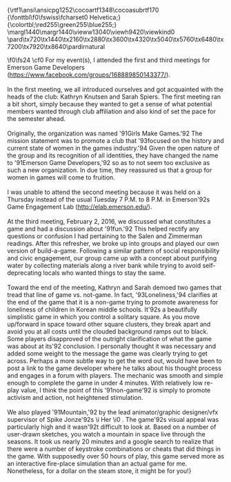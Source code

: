 {\rtf1\ansi\ansicpg1252\cocoartf1348\cocoasubrtf170
{\fonttbl\f0\fswiss\fcharset0 Helvetica;}
{\colortbl;\red255\green255\blue255;}
\margl1440\margr1440\vieww13040\viewh9420\viewkind0
\pard\tx720\tx1440\tx2160\tx2880\tx3600\tx4320\tx5040\tx5760\tx6480\tx7200\tx7920\tx8640\pardirnatural

\f0\fs24 \cf0 For my event(s), I attended the first and third meetings for Emerson Game Developers (https://www.facebook.com/groups/168889850143377/).  \
\
In the first meeting, we all introduced ourselves and got acquainted with the heads of the club: Kathryn Knutsen and Sarah Spiers.  The first meeting ran a bit short, simply because they wanted to get a sense of what potential members wanted through club affiliation and also kind of set the pace for the semester ahead.  \
\
Originally, the organization was named \'91Girls Make Games.\'92  The mission statement was to promote a club that \'93focused on the history and current state of women in the games industry.\'94  Given the open nature of the group and its recognition of all identities, they have changed the name to \'91Emerson Game Developers,\'92 so as to not seem too exclusive as such a new organization. In due time, they reassured us that a group for women in games will come to fruition.\
\
I was unable to attend the second meeting because it was held on a Thursday instead of the usual Tuesday 7 P.M. to 8 P.M. in Emerson\'92s Game Engagement Lab (http://elab.emerson.edu/).\
\
At the third meeting, February 2, 2016, we discussed what constitutes a game and had a discussion about \'91fun.\'92  This helped rectify any questions or confusion I had pertaining to the Salen and Zimmerman readings.  After this refresher, we broke up into groups and played our own version of build-a-game.  Following a similar pattern of social responsibility and civic engagement, our group came up with a concept about purifying water by collecting materials along a river bank while trying to avoid self-deprecating locals who wanted things to stay the same.\
\
Toward the end of the meeting, Kathryn and Sarah demoed two games that tread that line of game vs. not-game.  In fact, \'93Loneliness,\'94 clarifies at the end of the game that it is a non-game trying to promote awareness for loneliness of children in Korean middle schools.  It\'92s a beautifully simplistic game in which you control a solitary square.  As you move up/forward in space toward other square clusters, they break apart and avoid you at all costs until the clouded background ramps out to black.  Some players disapproved of the outright clarification of what the game was about at its\'92 conclusion.  I personally thought it was necessary and added some weight to the message the game was clearly trying to get across.  Perhaps a more subtle way to get the word out, would have been to post a link to the game developer where he talks about his thought process and engages in a forum with players.  The mechanic was smooth and simple enough to complete the game in under 4 minutes.  With relatively low re-play value, I think the point of this \'91non-game\'92 is simply to promote activism and action, not heightened stimulation.\
\
We also played \'91Mountain,\'92 by the lead animator/graphic designer/vfx supervisor of Spike Jonze\'92s 
\i Her
\i0 .  The game\'92s visual appeal was particularly high and it wasn\'92t difficult to look at.  Based on a number of user-drawn sketches, you watch a mountain in space live through the seasons.  It took us nearly 20 minutes and a google search to realize that there were a number of keystroke combinations or cheats that did things in the game.  With supposedly over 50 hours of play, this game served more as an interactive fire-place simulation than an actual game for me.  Nonetheless, for a dollar on the steam store, it might be for you!}